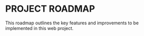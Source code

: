 # PROJECT ROADMAP

This roadmap outlines the key features and improvements to be implemented in this web project.

